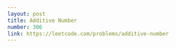 ```yaml
---
layout: post
title: Additive Number
number: 306
link: https://leetcode.com/problems/additive-number
---
```

